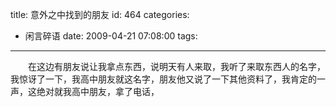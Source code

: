title: 意外之中找到的朋友
id: 464
categories:
  - 闲言碎语
date: 2009-04-21 07:08:00
tags:
---

　　在这边有朋友说让我拿点东西，说明天有人来取，我听了来取东西人的名字，我惊讶了一下，我高中朋友就这名字，朋友他又说了一下其他资料了，我肯定的一声，这绝对就我高中朋友，拿了电话，